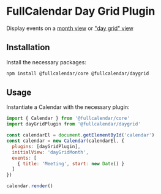 
# FullCalendar Day Grid Plugin

Display events on a [month view](https://fullcalendar.io/docs/month-view) or ["day grid" view](https://fullcalendar.io/docs/daygrid-view)

## Installation

Install the necessary packages:

```sh
npm install @fullcalendar/core @fullcalendar/daygrid
```

## Usage

Instantiate a Calendar with the necessary plugin:

```js
import { Calendar } from '@fullcalendar/core'
import dayGridPlugin from '@fullcalendar/daygrid'

const calendarEl = document.getElementById('calendar')
const calendar = new Calendar(calendarEl, {
  plugins: [dayGridPlugin],
  initialView: 'dayGridMonth',
  events: [
    { title: 'Meeting', start: new Date() }
  ]
})

calendar.render()
```
